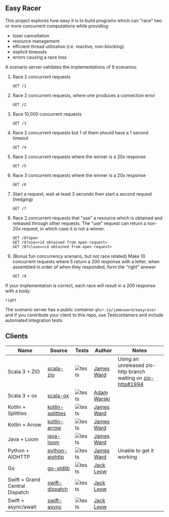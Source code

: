 Easy Racer
----------

This project explores how easy it is to build programs which can "race" two or more concurrent computations while providing:
 - loser cancellation
 - resource management
 - efficient thread utilization (i.e. reactive, non-blocking)
 - explicit timeouts
 - errors causing a race loss

A scenario server validates the implementations of 9 scenarios:

1. Race 2 concurrent requests
    ```
    GET /1
    ```

2. Race 2 concurrent requests, where one produces a connection error
    ```
    GET /2
    ```

3. Race 10,000 concurrent requests
    ```
    GET /3
    ```

4. Race 2 concurrent requests but 1 of them should have a 1 second timeout
    ```
    GET /4
    ```

5. Race 2 concurrent requests where the winner is a 20x response
    ```
    GET /5
    ```

6. Race 3 concurrent requests where the winner is a 20x response
    ```
    GET /6
    ```

7. Start a request, wait at least 3 seconds then start a second request (hedging)
    ```
    GET /7
    ```

8. Race 2 concurrent requests that "use" a resource which is obtained and released through other requests. The "use" request can return a non-20x request, in which case it is not a winner.
    ```
    GET /8?open
    GET /8?use=<id obtained from open request>
    GET /8?close=<id obtained from open request>
    ```

9. (Bonus fun concurrency scenario, but not race related) Make 10 concurrent requests where 5 return a 200 response with a letter, when assembled in order of when they responded, form the "right" answer
    ```
    GET /9
    ```

If your implementation is correct, each race will result in a 200 response with a body:
```
right
```


The scenario server has a public container `ghcr.io/jamesward/easyracer` and if you contribute your client to this repo, use Testcontainers and include automated integration tests.

## Clients
| Name | Source | Tests | Author | Notes |
| ---- | ------ | ----- | ------ | ----- |
| Scala 3 + ZIO | [scala-zio](scala-zio) | ![tests](https://github.com/jamesward/easyracer/actions/workflows/scala-zio.yaml/badge.svg) | [James Ward](https://github.com/jamesward) | Using an unreleased zio-http branch waiting on [zio-http#1994](https://github.com/zio/zio-http/pull/1994) |
| Scala 3 + ox | [scala-ox](scala-ox) | ![tests](https://github.com/jamesward/easyracer/actions/workflows/scala-ox.yaml/badge.svg) | [Adam Warski](https://github.com/adamw) | |
| Kotlin + Splitties | [kotlin-splitties](kotlin-splitties) | ![tests](https://github.com/jamesward/easyracer/actions/workflows/kotlin-splitties.yaml/badge.svg) | [James Ward](https://github.com/jamesward) | |
| Kotlin + Arrow | [kotlin-arrow](kotlin-arrow) | ![tests](https://github.com/jamesward/easyracer/actions/workflows/kotlin-arrow.yaml/badge.svg) | [James Ward](https://github.com/jamesward) | |
| Java + Loom | [java-loom](java-loom) | ![tests](https://github.com/jamesward/easyracer/actions/workflows/java-loom.yaml/badge.svg) | [James Ward](https://github.com/jamesward) | |
| Python + AIOHTTP | [python-aiohttp](python-aiohttp) | ![tests](https://github.com/jamesward/easyracer/actions/workflows/python-aiohttp.yaml/badge.svg) | [James Ward](https://github.com/jamesward) | Unable to get it working |
| Go | [go-stdlib](go-stdlib) | ![tests](https://github.com/jamesward/easyracer/actions/workflows/go-stdlib.yaml/badge.svg) | [Jack Leow](https://github.com/jackgene) | |
| Swift + Grand Central Dispatch | [swift-dispatch](swift-dispatch) | ![tests](https://github.com/jamesward/easyracer/actions/workflows/swift-dispatch.yaml/badge.svg) | [Jack Leow](https://github.com/jackgene) | |
| Swift + async/await | [swift-async](swift-async) | ![tests](https://github.com/jamesward/easyracer/actions/workflows/swift-async.yaml/badge.svg) | [Jack Leow](https://github.com/jackgene) | |
